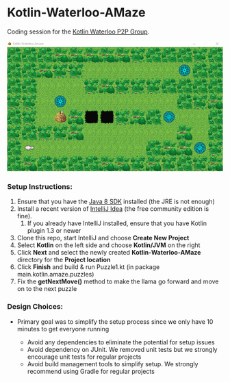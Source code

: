 # Kotlin-Waterloo-AMaze
Coding session for the [Kotlin Waterloo P2P Group].

![picture](/src/main/resources/images/Capture.PNG)

### Setup Instructions:
1. Ensure that you have the [Java 8 SDK] installed (the JRE is not enough)
2. Install a recent version of [IntelliJ Idea] (the free community edition is fine).
    1. If you already have IntelliJ installed, ensure that you have Kotlin plugin 1.3 or newer
4. Clone this repo, start IntelliJ and choose **Create New Project**
5. Select **Kotlin** on the left side and choose **Kotlin/JVM** on the right
6. Click **Next** and select the newly created **Kotlin-Waterloo-AMaze** directory for the **Project location**
7. Click **Finish** and build & run Puzzle1.kt (in package main.kotlin.amaze.puzzles) 
8. Fix the **getNextMove()** method to make the llama go forward and move on to the next puzzle

### Design Choices:
* Primary goal was to simplify the setup process since we only have 10 minutes to get everyone running
    * Avoid any dependencies to eliminate the potential for setup issues
    * Avoid dependency on JUnit.  We removed unit tests but we strongly encourage unit tests for regular projects
    * Avoid build management tools to simplify setup.  We strongly recommend using Gradle for regular projects

   [Kotlin Waterloo P2P Group]: https://www.meetup.com/Kotlin-Waterloo-P2P/
   [Java 8 SDK]: https://www.oracle.com/technetwork/java/javase/downloads/jdk8-downloads-2133151.html
   [IntelliJ Idea]: https://www.jetbrains.com/idea/
   
